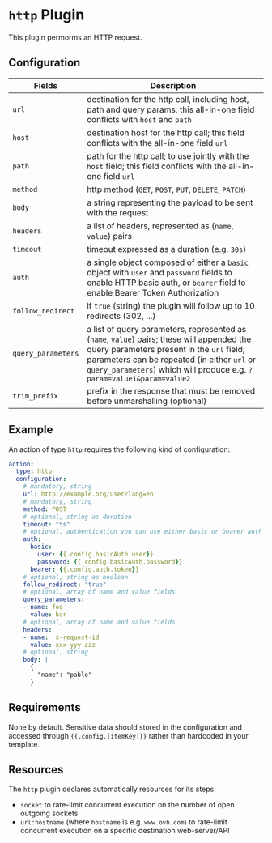 # `http` Plugin

This plugin permorms an HTTP request.

## Configuration

|Fields|Description
|---|---
| `url` | destination for the http call, including host, path and query params; this all-in-one field conflicts with `host` and `path`
| `host` |  destination host for the http call; this field conflicts with the all-in-one field `url`
| `path` | path for the http call; to use jointly with the `host` field; this field conflicts with the all-in-one field `url`
| `method` | http method (`GET`, `POST`, `PUT`, `DELETE`, `PATCH`)
| `body` | a string representing the payload to be sent with the request
| `headers` | a list of headers, represented as (`name`, `value`) pairs
| `timeout` | timeout expressed as a duration (e.g. `30s`)
| `auth` | a single object composed of either a `basic` object with `user` and `password` fields to enable HTTP basic auth, or `bearer` field to enable Bearer Token Authorization
| `follow_redirect` | if `true` (string) the plugin will follow up to 10 redirects (302, ...)
| `query_parameters` | a list of query parameters, represented as (`name`, `value`) pairs; these will appended the query parameters present in the `url` field; parameters can be repeated (in either `url` or `query_parameters`) which will produce e.g. `?param=value1&param=value2`
| `trim_prefix`| prefix in the response that must be removed before unmarshalling (optional)

## Example

An action of type `http` requires the following kind of configuration:

```yaml
action:
  type: http
  configuration:
    # mandatory, string
    url: http://example.org/user?lang=en
    # mandatory, string
    method: POST
    # optional, string as duration
    timeout: "5s"
    # optional, authentication you can use either basic or bearer auth
    auth:
      basic:
        user: {{.config.basicAuth.user}}
        password: {{.config.basicAuth.password}}
      bearer: {{.config.auth.token}}
    # optional, string as boolean
    follow_redirect: "true"
    # optional, array of name and value fields
    query_parameters:
    - name: foo
      value: bar
    # optional, array of name and value fields
    headers:
    - name:  x-request-id
      value: xxx-yyy-zzz
    # optional, string
    body: |
      {
        "name": "pablo"
      }
```

## Requirements

None by default. Sensitive data should stored in the configuration and accessed through `{{.config.[itemKey]}}` rather than hardcoded in your template.

## Resources

The `http` plugin declares automatically resources for its steps:
- `socket` to rate-limit concurrent execution on the number of open outgoing sockets
- `url:hostname` (where `hostname` is e.g. `www.ovh.com`) to rate-limit concurrent execution on a specific destination web-server/API
